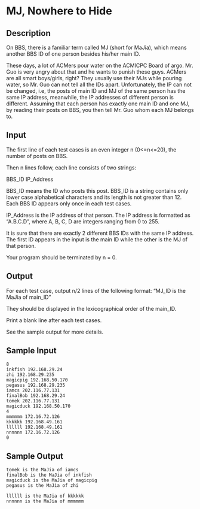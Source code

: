  # MJ, Nowhere to Hide

## Description
On BBS, there is a familiar term called MJ (short for MaJia), which means another BBS ID of one person besides his/her main ID.

These days, a lot of ACMers pour water on the ACMICPC Board of argo. Mr. Guo is very angry about that and he wants to punish these guys. ACMers are all smart boys/girls, right? They usually use their MJs while pouring water, so Mr. Guo can not tell all the IDs apart.  Unfortunately, the IP can not be changed, i.e, the posts of main ID and MJ of the same person has the same IP address, meanwhile, the IP addresses of different person is different.  Assuming that each person has exactly one main ID and one MJ, by reading their posts on BBS, you then tell Mr. Guo whom each MJ belongs to.

## Input
The first line of each test cases is an even integer n (0<=n<=20), the number of posts on BBS.

Then n lines follow, each line consists of two strings:

BBS_ID IP_Address

BBS_ID means the ID who posts this post. BBS_ID is a string contains only lower case alphabetical characters and its length is not greater than 12. Each BBS ID appears only once in each test cases.

IP_Address is the IP address of that person. The IP address is formatted as “A.B.C.D”, where A, B, C, D are integers ranging from 0 to 255.

It is sure that there are exactly 2 different BBS IDs with the same IP address. The first ID appears in the input is the main ID while the other is the MJ of that person.

Your program should be terminated by n = 0.

## Output

For each test case, output n/2 lines of the following format: “MJ_ID is the MaJia of main_ID”

They should be displayed in the lexicographical order of the main_ID.

Print a blank line after each test cases.

See the sample output for more details.

## Sample Input

```
8
inkfish 192.168.29.24
zhi 192.168.29.235
magicpig 192.168.50.170
pegasus 192.168.29.235
iamcs 202.116.77.131
finalBob 192.168.29.24
tomek 202.116.77.131
magicduck 192.168.50.170
4
mmmmmm 172.16.72.126
kkkkkk 192.168.49.161
llllll 192.168.49.161
nnnnnn 172.16.72.126
0
```

## Sample Output

```
tomek is the MaJia of iamcs
finalBob is the MaJia of inkfish
magicduck is the MaJia of magicpig
pegasus is the MaJia of zhi
 
llllll is the MaJia of kkkkkk
nnnnnn is the MaJia of mmmmmm
```
